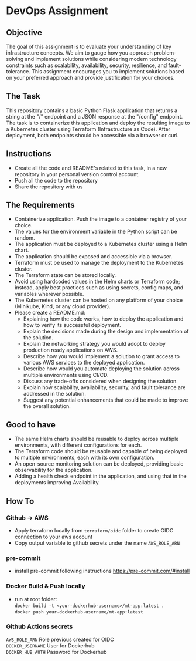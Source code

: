 # DevOps Assignment

## Objective

The goal of this assignment is to evaluate your understanding of key infrastructure concepts. We aim to gauge how you approach problem-solving and implement solutions while considering modern technology constraints such as scalability, availability, security, resilience, and fault-tolerance. This assignment encourages you to implement solutions based on your preferred approach and provide justification for your choices.

## The Task

This repository contains a basic Python Flask application that returns a string at the "/" endpoint and a JSON response at the "/config" endpoint. The task is to containerize this application and deploy the resulting image to a Kubernetes cluster using Terraform (Infrastructure as Code). After deployment, both endpoints should be accessible via a browser or curl.

## Instructions

- Create all the code and README's related to this task, in a new repository in your personal version control account.
- Push all the code to the repository
- Share the repository with us

## The Requirements

- Containerize application. Push the image to a container registry of your choice.
- The values for the environment variable in the Python script can be random.
- The application must be deployed to a Kubernetes cluster using a Helm chart.
- The application should be exposed and accessible via a browser.
- Terraform must be used to manage the deployment to the Kubernetes cluster.
- The Terraform state can be stored locally.
- Avoid using hardcoded values in the Helm charts or Terraform code; instead, apply best practices such as using secrets, config maps, and variables wherever possible.
- The Kubernetes cluster can be hosted on any platform of your choice (Minikube, Kind, or any cloud provider).
- Please create a README.md:
    - Explaining how the code works, how to deploy the application and how to verify its successful deployment.
    - Explain the decisions made during the design and implementation of the solution.
    - Explain the networking strategy you would adopt to deploy production ready applications on AWS.
    - Describe how you would implement a solution to grant access to various AWS services to the deployed application.
    - Describe how would you automate deploying the solution across multiple environments using CI/CD.
    - Discuss any trade-offs considered when designing the solution.
    - Explain how scalability, availability, security, and fault tolerance are addressed in the solution.
    - Suggest any potential enhancements that could be made to improve the overall solution.

## Good to have

- The same Helm charts should be reusable to deploy across multiple environments, with different configurations for each.
- The Terraform code should be reusable and capable of being deployed to multiple environments, each with its own configuration.
- An open-source monitoring solution can be deployed, providing basic observability for the application.
- Adding a health check endpoint in the application, and using that in the deployments improving Availability.


## How To

### Github -> AWS
- Apply terraform locally from ```terraform/oidc``` folder to create OIDC connection to your aws account
- Copy output variable to github secrets under the name ```AWS_ROLE_ARN```

### pre-commit

- install pre-commit following instructions https://pre-commit.com/#install

###

### Docker Build & Push locally
- run at root folder: \
```docker build -t <your-dockerhub-username>/mt-app:latest .``` \
```docker push your-dockerhub-username/mt-app:latest```

### Github Actions secrets
```AWS_ROLE_ARN``` Role previous created for OIDC \
```DOCKER_USERNAME``` User for Dockerhub \
```DOCKER_HUB_AUTH``` Password for Dockerhub
